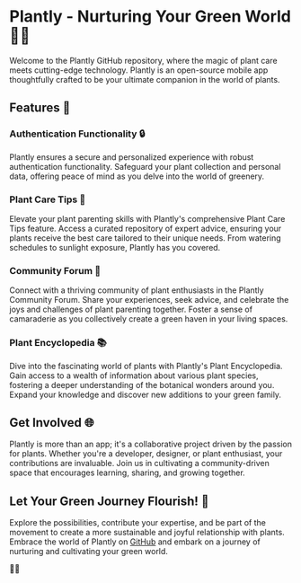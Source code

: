 # Plantly - Nurturing Your Green World 🌱🌿

Welcome to the Plantly GitHub repository, where the magic of plant care meets cutting-edge technology. Plantly is an open-source mobile app thoughtfully crafted to be your ultimate companion in the world of plants.

## Features 🚀

### Authentication Functionality 🔒
Plantly ensures a secure and personalized experience with robust authentication functionality. Safeguard your plant collection and personal data, offering peace of mind as you delve into the world of greenery.

### Plant Care Tips 🌼
Elevate your plant parenting skills with Plantly's comprehensive Plant Care Tips feature. Access a curated repository of expert advice, ensuring your plants receive the best care tailored to their unique needs. From watering schedules to sunlight exposure, Plantly has you covered.

### Community Forum 💬
Connect with a thriving community of plant enthusiasts in the Plantly Community Forum. Share your experiences, seek advice, and celebrate the joys and challenges of plant parenting together. Foster a sense of camaraderie as you collectively create a green haven in your living spaces.

### Plant Encyclopedia 📚
Dive into the fascinating world of plants with Plantly's Plant Encyclopedia. Gain access to a wealth of information about various plant species, fostering a deeper understanding of the botanical wonders around you. Expand your knowledge and discover new additions to your green family.

## Get Involved 🌐

Plantly is more than an app; it's a collaborative project driven by the passion for plants. Whether you're a developer, designer, or plant enthusiast, your contributions are invaluable. Join us in cultivating a community-driven space that encourages learning, sharing, and growing together.

## Let Your Green Journey Flourish! 🌿

Explore the possibilities, contribute your expertise, and be part of the movement to create a more sustainable and joyful relationship with plants. Embrace the world of Plantly on [GitHub](https://github.com/HorridHanu/Plantly) and embark on a journey of nurturing and cultivating your green world.

🌿🚀
